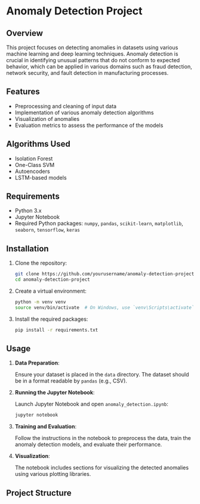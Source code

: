 # Anomaly Detection Project

## Overview

This project focuses on detecting anomalies in datasets using various machine learning and deep learning techniques. Anomaly detection is crucial in identifying unusual patterns that do not conform to expected behavior, which can be applied in various domains such as fraud detection, network security, and fault detection in manufacturing processes.

## Features

- Preprocessing and cleaning of input data
- Implementation of various anomaly detection algorithms
- Visualization of anomalies
- Evaluation metrics to assess the performance of the models

## Algorithms Used

- Isolation Forest
- One-Class SVM
- Autoencoders
- LSTM-based models

## Requirements

- Python 3.x
- Jupyter Notebook
- Required Python packages: `numpy`, `pandas`, `scikit-learn`, `matplotlib`, `seaborn`, `tensorflow`, `keras`

## Installation

1. Clone the repository:

    ```sh
    git clone https://github.com/yourusername/anomaly-detection-project.git
    cd anomaly-detection-project
    ```

2. Create a virtual environment:

    ```sh
    python -m venv venv
    source venv/bin/activate  # On Windows, use `venv\Scripts\activate`
    ```

3. Install the required packages:

    ```sh
    pip install -r requirements.txt
    ```

## Usage

1. **Data Preparation**:
   
   Ensure your dataset is placed in the `data` directory. The dataset should be in a format readable by `pandas` (e.g., CSV).

2. **Running the Jupyter Notebook**:
   
   Launch Jupyter Notebook and open `anomaly_detection.ipynb`:

    ```sh
    jupyter notebook
    ```

3. **Training and Evaluation**:
   
   Follow the instructions in the notebook to preprocess the data, train the anomaly detection models, and evaluate their performance.

4. **Visualization**:
   
   The notebook includes sections for visualizing the detected anomalies using various plotting libraries.

## Project Structure

